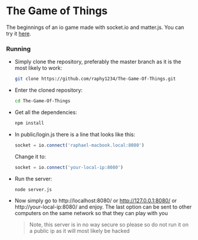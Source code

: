# The Game of Things
The beginnings of an io game made with socket.io and matter.js. You can try it [here](http://www.rfsite.tk:8080/).


### Running

* Simply clone the repository, preferably the master branch as it is the most likely to work:
    ```bash
    git clone https://github.com/raphy1234/The-Game-Of-Things.git
    ```


* Enter the cloned repository:
    ```bash
    cd The-Game-Of-Things
    ```


* Get all the dependencies:
    ```bash
    npm install
    ```


* In public/login.js there is a line that looks like this:
    ```javascript
    socket = io.connect('raphael-macbook.local:8080')
    ```
    Change it to:
    ```javascript
    socket = io.connect('your-local-ip:8080')
    ```


* Run the server:
    ```bash
    node server.js
    ```


* Now simply go to http://localhost:8080/ or http://127.0.0.1:8080/ or http://your-local-ip:8080/ and enjoy. The last option can be sent to other computers on the same network so that they can play with you
    >Note, this server is in no way secure so please so do not run it on a public ip as it will most likely be hacked
